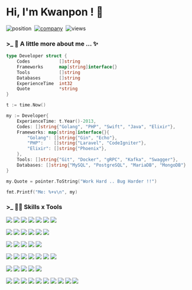 # Hi, I'm Kwanpon ! 👋

![position](https://img.shields.io/badge/Position-Golang%20Engineer-blue.svg?style=flat-square&logo=dark-reader&logoColor=white&labelColor=444&cacheSeconds=3600)&nbsp;
[![company](https://img.shields.io/badge/Company-Prodigy9-purple.svg?style=flat-square&logo=hack-the-box&logoColor=white&labelColor=444&cacheSeconds=3600)](https://prodigy9.com)&nbsp;
![views](https://hits.seeyoufarm.com/api/count/incr/badge.svg?url=https%3A%2F%2Fgithub.com%2Fhuakwan&count_bg=darkorange&title_bg=%23444&icon=bilibili.svg&icon_color=%23FFFFFF&title=Views&edge_flat=true)

<!-- ![Your Repository’s Stats](https://github-readme-stats.vercel.app/api?username=huakwan&show_icons=true) -->

### >_ 🎯 A little more about me ... ✨

```go
type Developer struct {
    Codes           []string
    Frameworks      map[string]interface{}
    Tools           []string
    Databases       []string
    ExperienceTime  int32
    Quote           *string
}
```

```go
t := time.Now()

my := Developer{
    ExperienceTime: t.Year()-2013,
    Codes: []string{"Golang", "PHP", "Swift", "Java", "Elixir"},
    Frameworks: map[string]interface{}{
        "Golang": []string{"Gin", "Echo"},
        "PHP":    []string{"Laravel", "CodeIgniter"},
        "Elixir": []string{"Phoenix"},
    },
    Tools: []string{"Git", "Docker", "gRPC", "Kafka", "Swagger"},
    Databases: []string{"MySQL", "PostgreSQL", "MariaDB", "MongoDB"}
}

my.Quote = pointer.ToString("Work Hard .. Bug Harder !!")

fmt.Printf("Me: %+v\n", my)
```
### >_ 👨‍💻 Skills x Tools

![](https://img.shields.io/badge/Code-Golang-blue?style=for-the-badge&logo=go&logoColor=white&label=)
![](https://img.shields.io/badge/Code-Elixir-blue?style=for-the-badge&logo=elixir&logoColor=white&label=)
![](https://img.shields.io/badge/Code-PHP-blue?style=for-the-badge&logo=php&logoColor=white&label=)
![](https://img.shields.io/badge/Code-HTML-blue?style=for-the-badge&logo=html5&logoColor=white&label=)
![](https://img.shields.io/badge/Code-Swift-blue?style=for-the-badge&logo=swift&logoColor=white&label=)
![](https://img.shields.io/badge/Code-Java_(Android)-blue?style=for-the-badge&logo=android&logoColor=white&label=)
![](https://img.shields.io/badge/Code-JavaScript-blue?style=for-the-badge&logo=javascript&logoColor=white&label=)

![](https://img.shields.io/badge/Code-Go_Gin-blue?style=for-the-badge&logo=&logoColor=white&color=1B4F72&label=)
![](https://img.shields.io/badge/Code-Go_Echo-blue?style=for-the-badge&logo=&logoColor=white&color=1B4F72&label=)
![](https://img.shields.io/badge/Code-Pheonix-blue?style=for-the-badge&logo=&logoColor=white&color=1B4F72&label=)
![](https://img.shields.io/badge/Code-Laravel-blue?style=for-the-badge&logo=laravel&logoColor=white&color=1B4F72&label=)
![](https://img.shields.io/badge/Code-Codeigniter-blue?style=for-the-badge&logo=codeigniter&logoColor=white&color=1B4F72&label=)
![](https://img.shields.io/badge/Code-Vue.Js-blue?style=for-the-badge&logo=vuedotjs&logoColor=white&color=1B4F72&label=)

![](https://img.shields.io/badge/Databases-MySQL-blue?style=for-the-badge&logo=mysql&logoColor=white&color=darkgreen&label=)
![](https://img.shields.io/badge/Databases-PostgreSQL-blue?style=for-the-badge&logo=postgresql&logoColor=white&color=darkgreen&label=)
![](https://img.shields.io/badge/Databases-MariaDB-blue?style=for-the-badge&logo=mariadb&logoColor=white&color=darkgreen&label=)
![](https://img.shields.io/badge/Databases-MongoDB-blue?style=for-the-badge&logo=mongodb&logoColor=white&color=darkgreen&label=)
![](https://img.shields.io/badge/Databases-Redis-blue?style=for-the-badge&logo=redis&logoColor=white&color=darkgreen&label=)

![](https://img.shields.io/badge/Tools-Git-blue?style=for-the-badge&logo=git&logoColor=white&color=ec6121&label=)
![](https://img.shields.io/badge/Tools-Docker-blue?style=for-the-badge&logo=docker&logoColor=white&color=ec6121&label=)
![](https://img.shields.io/badge/Tools-gRPC-blue?style=for-the-badge&logo=google&logoColor=white&color=ec6121&label=)
![](https://img.shields.io/badge/Tools-Kafka-blue?style=for-the-badge&logo=apache-kafka&logoColor=white&color=ec6121&label=)
![](https://img.shields.io/badge/Tools-Swagger-blue?style=for-the-badge&logo=swagger&logoColor=white&color=ec6121&label=)
![](https://img.shields.io/badge/Tools-Socket.IO-blue?style=for-the-badge&logo=socketdotio&logoColor=white&color=ec6121&label=)
![](https://img.shields.io/badge/Tools-Portainer-blue?style=for-the-badge&logo=portainer&logoColor=white&color=ec6121&label=)

![](https://img.shields.io/badge/Editor-VS_Code-blue?style=for-the-badge&logo=visual-studio-code&logoColor=white&color=b7950b&label=)
![](https://img.shields.io/badge/Editor-Goland-blue?style=for-the-badge&logo=goland&logoColor=white&color=b7950b&label=)
![](https://img.shields.io/badge/Editor-PHPStorm-blue?style=for-the-badge&logo=phpstorm&logoColor=white&color=b7950b&label=)
![](https://img.shields.io/badge/Tools-XCode-blue?style=for-the-badge&logo=xcode&logoColor=white&color=b7950b&label=)
![](https://img.shields.io/badge/Tools-Android_Studio-blue?style=for-the-badge&logo=android-studio&logoColor=white&color=b7950b&label=)

![](https://img.shields.io/badge/Apps-Photoshop-blue?style=for-the-badge&logo=adobe-photoshop&logoColor=white&color=76448A&label=)
![](https://img.shields.io/badge/Apps-Postman-blue?style=for-the-badge&logo=postman&logoColor=white&color=76448A&label=)
![](https://img.shields.io/badge/Apps-Discord-blue?style=for-the-badge&logo=discord&logoColor=white&color=76448A&label=)
![](https://img.shields.io/badge/Apps-Slack-blue?style=for-the-badge&logo=slack&logoColor=white&color=76448A&label=)
![](https://img.shields.io/badge/Apps-Jira-blue?style=for-the-badge&logo=jira&logoColor=white&color=76448A&label=)
![](https://img.shields.io/badge/Apps-Trello-blue?style=for-the-badge&logo=trello&logoColor=white&color=76448A&label=)
![](https://img.shields.io/badge/Apps-Notion-blue?style=for-the-badge&logo=notion&logoColor=white&color=76448A&label=)
![](https://img.shields.io/badge/Apps-Confluence-blue?style=for-the-badge&logo=confluence&logoColor=white&color=76448A&label=)
![](https://img.shields.io/badge/Apps-Google_Drive-blue?style=for-the-badge&logo=google-drive&logoColor=white&color=76448A&label=)
![](https://img.shields.io/badge/Apps-MS_Office-blue?style=for-the-badge&logo=microsoftoffice&logoColor=white&color=76448A&label=)

<!--
**huakwan/huakwan** is a ✨ _special_ ✨ repository because its `README.md` (this file) appears on your GitHub profile.

Here are some ideas to get you started:

- 🔭 I’m currently working on ...
- 🌱 I’m currently learning ...
- 👯 I’m looking to collaborate on ...
- 🤔 I’m looking for help with ...
- 💬 Ask me about ...
- 📫 How to reach me: ...
- 😄 Pronouns: ...
- ⚡ Fun fact: ...
-->
